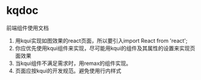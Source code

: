# kqdoc
前端组件使用文档
1. 用kqui实现如图效果的react页面，所以要引入import React from 'react';
2. 你应优先使用kqui组件来实现，尽可能用kqui的组件及其属性的设置来实现页面效果
3. 当kqui组件不满足需求时，用remax的组件实现。
4. 页面应按kqui的开发规范。避免使用行内样式
